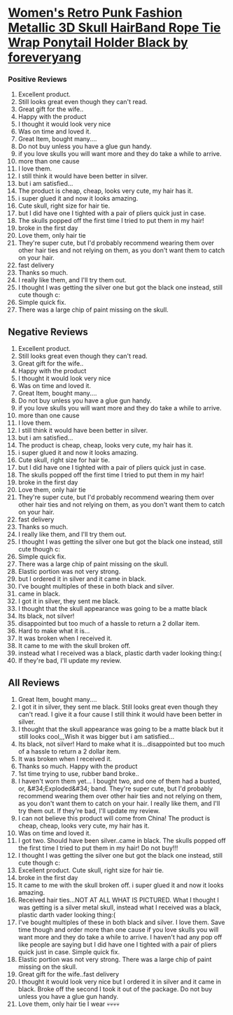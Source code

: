 # [Women&#x27;s Retro Punk Fashion Metallic 3D Skull HairBand Rope Tie Wrap Ponytail Holder Black by foreveryang](https://products.checkmycream.com/products/Women&#x27;s-Retro-Punk-Fashion-Metallic-3D-Skull-HairBand-Rope-Tie-Wrap-Ponytail-Holder-Black-by-foreveryang.html)

### Positive Reviews

<ol>
      <li>Excellent product.</li>
      <li>Still looks great even though they can&#x27;t read.</li>
      <li>Great gift for the wife..</li>
      <li>Happy with the product</li>
      <li>I thought it would look very nice</li>
      <li>Was on time and loved it.</li>
      <li>Great Item, bought many....</li>
      <li>Do not buy unless you have a glue gun handy.</li>
      <li>if you love skulls you will want more and they do take a while to arrive.</li>
      <li>more than one cause  </li>
      <li>I love them.</li>
      <li>I still think it would have been better in silver.</li>
      <li>but i am satisfied...</li>
      <li>The product is cheap, cheap, looks very cute, my hair has it.</li>
      <li>i super glued it and now it looks amazing.</li>
      <li>Cute skull, right size for hair tie.</li>
      <li>but I did have one I tighted with a pair of pliers quick just in case.</li>
      <li>The skulls popped off the first time I tried to put them in my hair!</li>
      <li>broke in the first day</li>
      <li>Love them, only hair tie</li>
      <li>They&#x27;re super cute, but I&#x27;d probably recommend wearing them over other hair ties and not relying on them, as you don&#x27;t want them to catch on your hair.</li>
      <li>fast delivery</li>
      <li>Thanks so much.</li>
      <li>I really like them, and I&#x27;ll try them out.</li>
      <li>I thought I was  getting the silver one but got the black one instead, still cute though c:</li>
      <li>Simple quick fix.</li>
      <li>There was a large chip of paint missing on the skull.</li>
</ol>


<h2>Negative Reviews</h2>
<ol>
<li> Excellent product.</li>
<li> Still looks great even though they can&#x27;t read.</li>
<li> Great gift for the wife..</li>
<li> Happy with the product</li>
<li> I thought it would look very nice</li>
<li> Was on time and loved it.</li>
<li> Great Item, bought many....</li>
<li> Do not buy unless you have a glue gun handy.</li>
<li> if you love skulls you will want more and they do take a while to arrive.</li>
<li> more than one cause  </li>
<li> I love them.</li>
<li> I still think it would have been better in silver.</li>
<li> but i am satisfied...</li>
<li> The product is cheap, cheap, looks very cute, my hair has it.</li>
<li> i super glued it and now it looks amazing.</li>
<li> Cute skull, right size for hair tie.</li>
<li> but I did have one I tighted with a pair of pliers quick just in case.</li>
<li> The skulls popped off the first time I tried to put them in my hair!</li>
<li> broke in the first day</li>
<li> Love them, only hair tie</li>
<li> They&#x27;re super cute, but I&#x27;d probably recommend wearing them over other hair ties and not relying on them, as you don&#x27;t want them to catch on your hair.</li>
<li> fast delivery</li>
<li> Thanks so much.</li>
<li> I really like them, and I&#x27;ll try them out.</li>
<li> I thought I was  getting the silver one but got the black one instead, still cute though c:</li>
<li> Simple quick fix.</li>
<li> There was a large chip of paint missing on the skull.</li>
<li> Elastic portion was not very strong.  </li>
<li> but I ordered it in silver and it came in black.</li>
<li> I&#x27;ve bought multiples of these in both black and silver.</li>
<li> came in black.</li>
<li> I got it in silver, they sent me black.</li>
<li> I thought that the skull appearance was going to be a matte black</li>
<li> Its black, not silver!  </li>
<li> disappointed but too much of a hassle to return a 2 dollar item.</li>
<li> Hard to make what it is...</li>
<li> It was broken when I received it.</li>
<li> It came to me with the skull broken off.</li>
<li> instead what I received was a black, plastic darth vader looking thing:(</li>
<li> If they&#x27;re bad, I&#x27;ll update my review.</li>
</ol>

<h2>All Reviews</h2>

<ol>
    <li> Great Item, bought many....</li>
    <li> I got it in silver, they sent me black. Still looks great even though they can&#x27;t read. I give it a four cause I still think it would have been better in silver.</li>
    <li> I thought that the skull appearance was going to be a matte black but it still looks cool,,,Wish it was bigger but i am satisfied...</li>
    <li> Its black, not silver!  Hard to make what it is...disappointed but too much of a hassle to return a 2 dollar item.</li>
    <li> It was broken when I received it.</li>
    <li> Thanks so much. Happy with the product</li>
    <li> 1st time trying to use, rubber band broke..</li>
    <li> I haven&#x27;t worn them yet... I bought two, and one of them had a busted, or, &amp;#34;Exploded&amp;#34; band. They&#x27;re super cute, but I&#x27;d probably recommend wearing them over other hair ties and not relying on them, as you don&#x27;t want them to catch on your hair. I really like them, and I&#x27;ll try them out. If they&#x27;re bad, I&#x27;ll update my review.</li>
    <li> I can not believe this product will come from China! The product is cheap, cheap, looks very cute, my hair has it.</li>
    <li> Was on time and loved it.</li>
    <li> I got two. Should have been silver..came in black. The skulls popped off the first time I tried to put them in my hair! Do not buy!!!</li>
    <li> I thought I was  getting the silver one but got the black one instead, still cute though c:</li>
    <li> Excellent product. Cute skull, right size for hair tie.</li>
    <li> broke in the first day</li>
    <li> It came to me with the skull broken off. i super glued it and now it looks amazing.</li>
    <li> Received hair ties...NOT AT ALL WHAT IS PICTURED.  What I thought I was getting is a silver metal skull, instead what I received was a black, plastic darth vader looking thing:(</li>
    <li> I&#x27;ve bought multiples of these in both black and silver. I love them. Save time though and order more than one cause  if you love skulls you will want more and they do take a while to arrive. I haven&#x27;t had any pop off like people are saying but I did have one I tighted with a pair of pliers quick just in case. Simple quick fix.</li>
    <li> Elastic portion was not very strong.  There was a large chip of paint missing on the skull.</li>
    <li> Great gift for the wife..fast delivery</li>
    <li> I thought it would look very nice but I ordered it in silver and it came in black. Broke off the second I took it out of the package. Do not buy unless you have a glue gun handy.</li>
    <li> Love them, only hair tie I wear 💀💀💀💀</li>
</ol>




